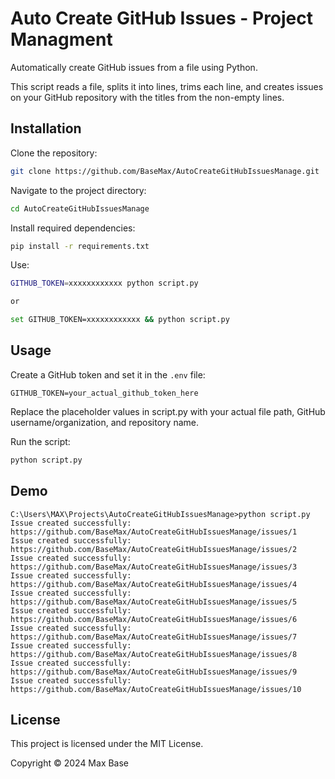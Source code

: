 # Auto Create GitHub Issues - Project Managment

Automatically create GitHub issues from a file using Python.

This script reads a file, splits it into lines, trims each line, and creates issues on your GitHub repository with the titles from the non-empty lines.

## Installation

Clone the repository:

```bash
git clone https://github.com/BaseMax/AutoCreateGitHubIssuesManage.git
```

Navigate to the project directory:

```bash
cd AutoCreateGitHubIssuesManage
```

Install required dependencies:

```bash
pip install -r requirements.txt
```

Use:

```bash
GITHUB_TOKEN=xxxxxxxxxxxx python script.py

or

set GITHUB_TOKEN=xxxxxxxxxxxx && python script.py
```

## Usage

Create a GitHub token and set it in the `.env` file:

```dotenv
GITHUB_TOKEN=your_actual_github_token_here
```

Replace the placeholder values in script.py with your actual file path, GitHub username/organization, and repository name.

Run the script:

```bash
python script.py
```

## Demo

```
C:\Users\MAX\Projects\AutoCreateGitHubIssuesManage>python script.py
Issue created successfully: https://github.com/BaseMax/AutoCreateGitHubIssuesManage/issues/1
Issue created successfully: https://github.com/BaseMax/AutoCreateGitHubIssuesManage/issues/2
Issue created successfully: https://github.com/BaseMax/AutoCreateGitHubIssuesManage/issues/3
Issue created successfully: https://github.com/BaseMax/AutoCreateGitHubIssuesManage/issues/4
Issue created successfully: https://github.com/BaseMax/AutoCreateGitHubIssuesManage/issues/5
Issue created successfully: https://github.com/BaseMax/AutoCreateGitHubIssuesManage/issues/6
Issue created successfully: https://github.com/BaseMax/AutoCreateGitHubIssuesManage/issues/7
Issue created successfully: https://github.com/BaseMax/AutoCreateGitHubIssuesManage/issues/8
Issue created successfully: https://github.com/BaseMax/AutoCreateGitHubIssuesManage/issues/9
Issue created successfully: https://github.com/BaseMax/AutoCreateGitHubIssuesManage/issues/10
```

## License

This project is licensed under the MIT License.

Copyright © 2024 Max Base
